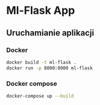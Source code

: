 # Ml-Flask App

## Uruchamianie aplikacji

### Docker

```bash
docker build -t ml-flask .
docker run -p 8000:8000 ml-flask
```

### Docker compose

```bash
docker-compose up --build
```
